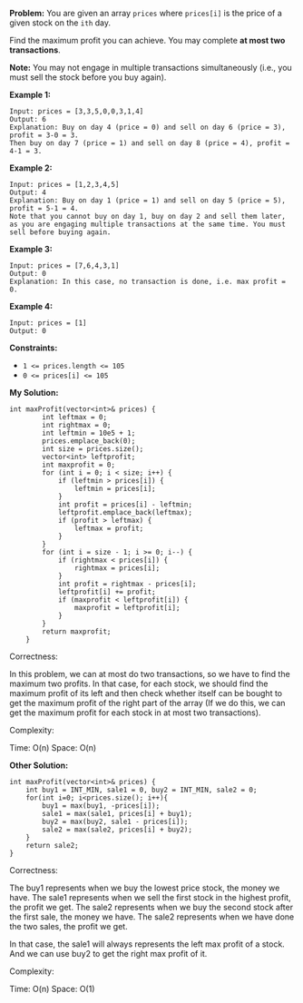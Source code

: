**Problem:**
You are given an array `prices` where `prices[i]` is the price of a given stock on the `ith` day.

Find the maximum profit you can achieve. You may complete **at most two transactions**.

**Note:** You may not engage in multiple transactions simultaneously (i.e., you must sell the stock before you buy again).

 

**Example 1:**

```
Input: prices = [3,3,5,0,0,3,1,4]
Output: 6
Explanation: Buy on day 4 (price = 0) and sell on day 6 (price = 3), profit = 3-0 = 3.
Then buy on day 7 (price = 1) and sell on day 8 (price = 4), profit = 4-1 = 3.
```

**Example 2:**

```
Input: prices = [1,2,3,4,5]
Output: 4
Explanation: Buy on day 1 (price = 1) and sell on day 5 (price = 5), profit = 5-1 = 4.
Note that you cannot buy on day 1, buy on day 2 and sell them later, as you are engaging multiple transactions at the same time. You must sell before buying again.
```

**Example 3:**

```
Input: prices = [7,6,4,3,1]
Output: 0
Explanation: In this case, no transaction is done, i.e. max profit = 0.
```

**Example 4:**

```
Input: prices = [1]
Output: 0
```

 

**Constraints:**

- `1 <= prices.length <= 105`
- `0 <= prices[i] <= 105`

**My Solution:**
```
int maxProfit(vector<int>& prices) {
        int leftmax = 0;
        int rightmax = 0;
        int leftmin = 10e5 + 1;
        prices.emplace_back(0);
        int size = prices.size();
        vector<int> leftprofit;
        int maxprofit = 0;
        for (int i = 0; i < size; i++) {
            if (leftmin > prices[i]) {
                leftmin = prices[i];
            }
            int profit = prices[i] - leftmin;
            leftprofit.emplace_back(leftmax);
            if (profit > leftmax) {
                leftmax = profit;
            }
        }
        for (int i = size - 1; i >= 0; i--) {
            if (rightmax < prices[i]) {
                rightmax = prices[i];
            }
            int profit = rightmax - prices[i];
            leftprofit[i] += profit;
            if (maxprofit < leftprofit[i]) {
                maxprofit = leftprofit[i];
            }
        }
        return maxprofit;
    }
```
Correctness:

In this problem, we can at most do two transactions, so we have to find the maximum two profits. In that case, for each stock, we should find the maximum profit of its left and then check whether itself can be bought to get the maximum profit of the right part of the array (If we do this, we can get the maximum profit for each stock in at most two transactions). 

Complexity:

Time: O(n)
Space: O(n)

**Other Solution:**
```
int maxProfit(vector<int>& prices) {
    int buy1 = INT_MIN, sale1 = 0, buy2 = INT_MIN, sale2 = 0;
    for(int i=0; i<prices.size(); i++){                   
        buy1 = max(buy1, -prices[i]);                 
        sale1 = max(sale1, prices[i] + buy1);       
        buy2 = max(buy2, sale1 - prices[i]);         
        sale2 = max(sale2, prices[i] + buy2);       
    }
    return sale2;
}
```
Correctness:

The buy1 represents when we buy the lowest price stock, the money we have. The sale1 represents when we sell the first stock in the highest profit, the profit we get. The sale2 represents when we buy the second stock after the first sale, the money we have. The sale2 represents when we have done the two sales, the profit we get.

In that case, the sale1 will always represents the left max profit of a stock. And we can use buy2 to get the right max profit of it.

Complexity:

Time: O(n)
Space: O(1)